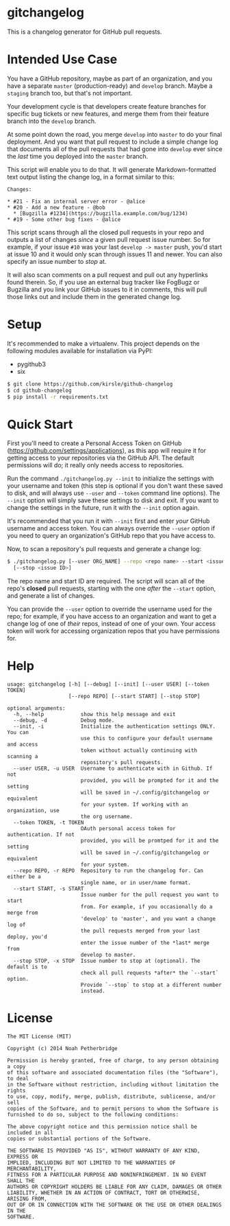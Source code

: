 # gitchangelog

This is a changelog generator for GitHub pull requests.

# Intended Use Case

You have a GitHub repository, maybe as part of an organization, and you have a
separate `master` (production-ready) and `develop` branch. Maybe a `staging`
branch too, but that's not important.

Your development cycle is that developers create feature branches for specific
bug tickets or new features, and merge them from their feature branch into the
`develop` branch.

At some point down the road, you merge `develop` into `master` to do your final
deployment. And you want that pull request to include a simple change log that
documents all of the pull requests that had gone into `develop` ever since the
*last* time you deployed into the `master` branch.

This script will enable you to do that. It will generate Markdown-formatted
text output listing the change log, in a format similar to this:

```text
Changes:

* #21 - Fix an internal server error - @alice
* #20 - Add a new feature - @bob
  * [Bugzilla #1234](https://bugzilla.example.com/bug/1234)
* #19 - Some other bug fixes - @alice
```

This script scans through all the closed pull requests in your repo and outputs
a list of changes *since* a given pull request issue number. So for example,
if your issue `#10` was your last `develop -> master` push, you'd start at
issue 10 and it would only scan through issues 11 and newer. You can also
specify an issue number to *stop* at.

It will also scan comments on a pull request and pull out any hyperlinks found
therein. So, if you use an external bug tracker like FogBugz or Bugzilla and
you link your GitHub issues to it in comments, this will pull those links out
and include them in the generated change log.

# Setup

It's recommended to make a virtualenv. This project depends on the following
modules available for installation via PyPI:

* pygithub3
* six

```bash
$ git clone https://github.com/kirsle/github-changelog
$ cd github-changelog
$ pip install -r requirements.txt
```

# Quick Start

First you'll need to create a Personal Access Token on GitHub
(<https://github.com/settings/applications>), as this app will require it for
getting access to your repositories via the GitHub API. The default permissions
will do; it really only needs access to repositories.

Run the command `./gitchangelog.py --init` to initialize the settings with your
username and token (this step is optional if you don't want these saved to
disk, and will always use `--user` and `--token` command line options). The
`--init` option will simply save these settings to disk and exit. If you want
to change the settings in the future, run it with the `--init` option again.

It's recommended that you run it with `--init` first and enter *your* GitHub
username and access token. You can always override the `--user` option if you
need to query an organization's GitHub repo that you have access to.

Now, to scan a repository's pull requests and generate a change log:

```bash
$ ./gitchangelog.py [--user ORG_NAME] --repo <repo name> --start <issue ID> \
  [--stop <issue ID>]
```

The repo name and start ID are required. The script will scan all of the repo's
**closed** pull requests, starting with the one *after* the `--start` option,
and generate a list of changes.

You can provide the `--user` option to override the username used for the repo;
for example, if you have access to an organization and want to get a change log
of one of *their* repos, instead of one of your own. Your access token will
work for accessing organization repos that you have permissions for.

# Help

```
usage: gitchangelog [-h] [--debug] [--init] [--user USER] [--token TOKEN]
                    [--repo REPO] [--start START] [--stop STOP]

optional arguments:
  -h, --help            show this help message and exit
  --debug, -d           Debug mode.
  --init, -i            Initialize the authentication settings ONLY. You can
                        use this to configure your default username and access
                        token without actually continuing with scanning a
                        repository's pull requests.
  --user USER, -u USER  Username to authenticate with in Github. If not
                        provided, you will be prompted for it and the setting
                        will be saved in ~/.config/gitchangelog or equivalent
                        for your system. If working with an organization, use
                        the org username.
  --token TOKEN, -t TOKEN
                        OAuth personal access token for authentication. If not
                        provided, you will be promtped for it and the setting
                        will be saved in ~/.config/gitchangelog or equivalent
                        for your system.
  --repo REPO, -r REPO  Repository to run the changelog for. Can either be a
                        single name, or in user/name format.
  --start START, -s START
                        Issue number for the pull request you want to start
                        from. For example, if you occasionally do a merge from
                        'develop' to 'master', and you want a change log of
                        the pull requests merged from your last deploy, you'd
                        enter the issue number of the *last* merge from
                        develop to master.
  --stop STOP, -x STOP  Issue number to stop at (optional). The default is to
                        check all pull requests *after* the `--start` option.
                        Provide `--stop` to stop at a different number
                        instead.
```

# License

```
The MIT License (MIT)

Copyright (c) 2014 Noah Petherbridge

Permission is hereby granted, free of charge, to any person obtaining a copy
of this software and associated documentation files (the "Software"), to deal
in the Software without restriction, including without limitation the rights
to use, copy, modify, merge, publish, distribute, sublicense, and/or sell
copies of the Software, and to permit persons to whom the Software is
furnished to do so, subject to the following conditions:

The above copyright notice and this permission notice shall be included in all
copies or substantial portions of the Software.

THE SOFTWARE IS PROVIDED "AS IS", WITHOUT WARRANTY OF ANY KIND, EXPRESS OR
IMPLIED, INCLUDING BUT NOT LIMITED TO THE WARRANTIES OF MERCHANTABILITY,
FITNESS FOR A PARTICULAR PURPOSE AND NONINFRINGEMENT. IN NO EVENT SHALL THE
AUTHORS OR COPYRIGHT HOLDERS BE LIABLE FOR ANY CLAIM, DAMAGES OR OTHER
LIABILITY, WHETHER IN AN ACTION OF CONTRACT, TORT OR OTHERWISE, ARISING FROM,
OUT OF OR IN CONNECTION WITH THE SOFTWARE OR THE USE OR OTHER DEALINGS IN THE
SOFTWARE.
```

